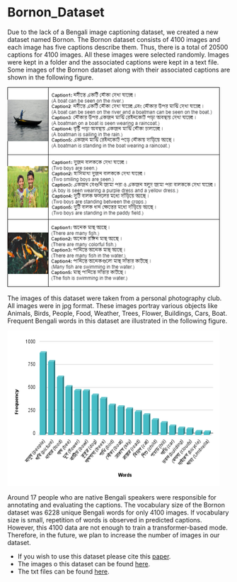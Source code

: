 # Bornon_Dataset

Due to the lack of a Bengali image captioning dataset, we created a new dataset named Bornon. The Bornon dataset consists of 4100 images and each image has five captions describe them. Thus, there is a total of 20500 captions for 4100 images. All these images were selected randomly. Images were kept in a folder and the associated captions were kept in a text file. Some images of the Bornon dataset along with their associated captions are shown in the following figure.

<img src="image/bornondatasetnew.png" width="480" height="450">

The images of this dataset were taken from a personal photography club. All images were in jpg format. These images portray various objects like Animals, Birds, People, Food, Weather, Trees, Flower, Buildings, Cars, Boat. Frequent Bengali words in this dataset are illustrated in the following figure.

<img src="image/chartBornon.png" width="480" height="350">

Around 17 people who are native Bengali speakers were responsible for annotating and evaluating the captions. The vocabulary size of the Bornon dataset was 6228 unique Bengali words for only 4100 images. If vocabulary size is small, repetition of words is observed in predicted captions. However, this 4100 data are not enough to train a transformer-based mode. Therefore, in the future, we plan to increase the number of images in our dataset.

* If you wish to use this dataset please cite this <a href="Houses_with_Lighting_CameraMovement_Texture/visualization.pdf">paper</a>.
* The images o this dataset can be found <a href="https://drive.google.com/drive/folders/1FWR4RhzxRooiCMmpdfFDM592hHWpYy4c?usp=sharing">here</a>.
* The txt files can be found <a href="https://drive.google.com/drive/folders/1FWR4RhzxRooiCMmpdfFDM592hHWpYy4c?usp=sharing">here</a>.
